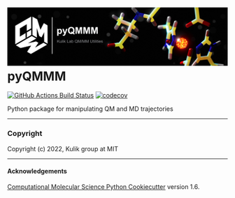 ![Graphical Summary of README](docs/_static/header.jpg)
pyQMMM
==============================
[//]: # (Badges)
[![GitHub Actions Build Status](https://github.com/REPLACE_WITH_OWNER_ACCOUNT/pyqmmm/workflows/CI/badge.svg)](https://github.com/davidkastner/pyqmmm/actions?query=workflow%3ACI)
[![codecov](https://codecov.io/gh/davidkastner/pyQMMM/branch/master/graph/badge.svg)](https://codecov.io/gh/REPLACE_WITH_OWNER_ACCOUNT/pyQMMM/branch/master)


Python package for manipulating QM and MD trajectories

---
### Copyright

Copyright (c) 2022,  Kulik group at MIT

---
#### Acknowledgements

[Computational Molecular Science Python Cookiecutter](https://github.com/molssi/cookiecutter-cms) version 1.6.
